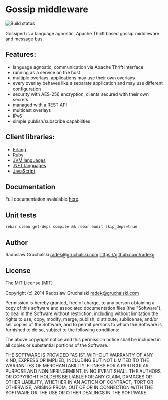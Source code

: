 # Gossip middleware

![Build status](https://travis-ci.org/gossiperl/gossiperl.svg?branch=master)

Gossiperl is a language agnostic, Apache Thrift based gossip middleware and message bus.

## Features:

 - language agnostic, communication via Apache Thrift interface
 - running as a service on the host
 - multiple overlays, applications may use their own overlays
 - every overlay behaves like a separate application and may use different configuration
 - security with AES-256 encryption, clients secured with their own secrets
 - managed with a REST API
 - multicast overlays
 - IPv6
 - simple publish/subscribe capabilities

## Client libraries:

- [Erlang](https://github.com/gossiperl/gossiperl-client-erlang)
- [Ruby](https://github.com/gossiperl/gossiperl-client-ruby)
- [JVM languages](https://github.com/gossiperl/gossiperl-client-jvm)
- [.NET languages](https://github.com/gossiperl/gossiperl-client-dotnet)
- [JavaScript](https://github.com/gossiperl/gossiperl-client-js)

## Documentation

Full documentation avaialable [here](https://github.com/gossiperl/gossiperl/wiki).

## Unit tests

    rebar clean get-deps compile && rebar eunit skip_deps=true

## Author

Radoslaw Gruchalski <radek@gruchalski.com>
https://github.com/radekg

## License

The MIT License (MIT)

Copyright (c) 2014 Radoslaw Gruchalski <radek@gruchalski.com>

Permission is hereby granted, free of charge, to any person obtaining a copy
of this software and associated documentation files (the "Software"), to deal
in the Software without restriction, including without limitation the rights
to use, copy, modify, merge, publish, distribute, sublicense, and/or sell
copies of the Software, and to permit persons to whom the Software is
furnished to do so, subject to the following conditions:

The above copyright notice and this permission notice shall be included in
all copies or substantial portions of the Software.

THE SOFTWARE IS PROVIDED "AS IS", WITHOUT WARRANTY OF ANY KIND, EXPRESS OR
IMPLIED, INCLUDING BUT NOT LIMITED TO THE WARRANTIES OF MERCHANTABILITY,
FITNESS FOR A PARTICULAR PURPOSE AND NONINFRINGEMENT. IN NO EVENT SHALL THE
AUTHORS OR COPYRIGHT HOLDERS BE LIABLE FOR ANY CLAIM, DAMAGES OR OTHER
LIABILITY, WHETHER IN AN ACTION OF CONTRACT, TORT OR OTHERWISE, ARISING FROM,
OUT OF OR IN CONNECTION WITH THE SOFTWARE OR THE USE OR OTHER DEALINGS IN
THE SOFTWARE.